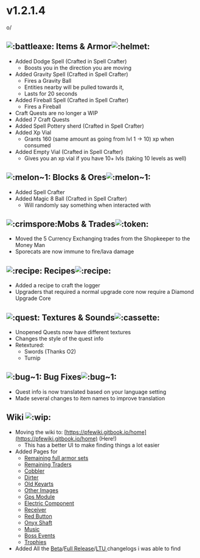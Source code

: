 # v1.2.1.4

o/

## ![:battleaxe:](https://cdn.discordapp.com/emojis/1256321695808098417.webp?size=56\&quality=lossless) **Items & Armor**![:helmet:](https://cdn.discordapp.com/emojis/1256357335530471548.webp?size=56\&quality=lossless)

* Added Dodge Spell (Crafted in Spell Crafter)
  * Boosts you in the direction you are moving
* Added Gravity Spell (Crafted in Spell Crafter)
  * Fires a Gravity Ball
  * Entities nearby will be pulled towards it,
  * Lasts for 20 seconds
* Added Fireball Spell (Crafted in Spell Crafter)
  * Fires a Fireball
* Craft Quests are no longer a WIP
* Added 7 Craft Quests
* Added Spell Pottery sherd (Crafted in Spell Crafter)
* Added Xp Vial
  * Grants 160 (same amount as going from lvl 1 -> 10) xp when consumed
* Added Empty Vial (Crafted in Spell Crafter)
  * Gives you an xp vial if you have 10+ lvls (taking 10 levels as well)

## ![:melon\~1:](https://cdn.discordapp.com/emojis/1256350899006341221.webp?size=56\&quality=lossless) **Blocks & Ores**![:melon\~1:](https://cdn.discordapp.com/emojis/1256350899006341221.webp?size=56\&quality=lossless)

* Added Spell Crafter
* Added Magic 8 Ball (Crafted in Spell Crafter)
  * Will randomly say something when interacted with

## ![:crimspore:](https://cdn.discordapp.com/emojis/1256322040273698837.webp?size=56\&quality=lossless)**Mobs & Trades**![:token:](https://cdn.discordapp.com/emojis/1256444347256275015.webp?size=56\&quality=lossless)

* Moved the 5 Currency Exchanging trades from the Shopkeeper to the Money Man
* Sporecats are now immune to fire/lava damage

## ![:recipe:](https://cdn.discordapp.com/emojis/1256322223396880527.webp?size=56\&quality=lossless) **Recipes**![:recipe:](https://cdn.discordapp.com/emojis/1256322223396880527.webp?size=56\&quality=lossless) ﻿﻿

* Added a recipe to craft the logger
* Upgraders that required a normal upgrade core now require a Diamond Upgrade Core

## ![:quest:](https://cdn.discordapp.com/emojis/1256321092641886300.webp?size=56\&quality=lossless) **Textures & Sounds**﻿﻿![:cassette:](https://cdn.discordapp.com/emojis/1256320846692093982.webp?size=56\&quality=lossless)

* Unopened Quests now have different textures
* Changes the style of the quest info
* Retextured:
  * Swords (Thanks O2)
  * Turnip

## ![:bug\~1:](https://cdn.discordapp.com/emojis/1256350899933151273.webp?size=56\&quality=lossless) **Bug Fixes**![:bug\~1:](https://cdn.discordapp.com/emojis/1256350899933151273.webp?size=56\&quality=lossless)

* Quest info is now translated based on your language setting
* Made several changes to item names to improve translation

## **Wiki** ![:wip:](https://cdn.discordapp.com/emojis/1256321305918050466.webp?size=56\&quality=lossless)

* Moving the wiki to: [https://pfewiki.gitbook.io/home](https://pfewiki.gitbook.io/home) (Here!)
  * This has a better UI to make finding things a lot easier
* Added Pages for
  * [Remaining full armor sets](../../armor/)
  * [Remaining Traders](../../mobs/traders/)
  * [Cobbler](../../blocks/automation/cobbler.md)
  * [Dirter](../../blocks/automation/dirter.md)
  * [Old Keyarts ](../../misc-other-info/keyarts.md)
  * [Other Images](../../misc-other-info/other-images.md)
  * [Gps Module](../../items/crafting-components/gps-module.md)
  * [Electric Component](../../items/crafting-components/electric-component.md)
  * [Receiver](../../items/crafting-components/receiver.md)
  * [Red Button](../../items/crafting-components/red-button.md)
  * [Onyx Shaft](../../items/crafting-components/onyx-shaft.md)
  * [Music](../../misc-other-info/music-sound-effects/music/)
  * [Boss Events](../../mobs/bosses/boss-events.md)
  * [Trophies](../../blocks/trophies/)
* Added All the [Beta](./)/[Full Release](../full-releases/)/[LTU ](../holiday-and-event-updates/)changelogs i was able to find
